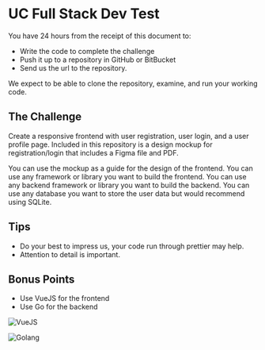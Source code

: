 # UC Full Stack Dev Test

You have 24 hours from the receipt of this document to:

- Write the code to complete the challenge
- Push it up to a repository in GitHub or BitBucket
- Send us the url to the repository.

We expect to be able to clone the repository, examine, and run your working code.

## The Challenge

Create a responsive frontend with user registration, user login, and a user profile page. Included in this repository is a design mockup for registration/login that includes a Figma file and PDF.

You can use the mockup as a guide for the design of the frontend. You can use any framework or library you want to build the frontend. You can use any backend framework or library you want to build the backend. You can use any database you want to store the user data but would recommend using SQLite.

## Tips

- Do your best to impress us, your code run through prettier may help.
- Attention to detail is important.

## Bonus Points

- Use VueJS for the frontend
- Use Go for the backend

![VueJS](https://github.com/unitedcollab/Full-Stack-Interview/blob/main/vuejs-icon.svg)

![Golang](https://github.com/unitedcollab/Full-Stack-Interview/blob/main/golang-icon.svg)

